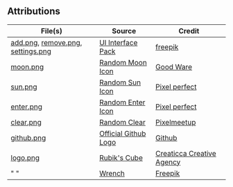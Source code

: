 ## Attributions

| File(s) | Source |  Credit |
| ------- | ------ |------ |
| [add.png](add.png), [remove.png](remove.png), [settings.png](settings.png) | [UI Interface Pack](https://www.flaticon.com/packs/ui-interface-25?k=1608335427730) | [freepik](https://www.freepik.com/) |
| [moon.png](moon.png) | [Random Moon Icon](https://www.flaticon.com/free-icon/moon_702471?term=moon&page=1&position=7&related_item_id=702471) | [Good Ware](https://www.flaticon.com/authors/good-ware) |
| [sun.png](sun.png) | [Random Sun Icon](https://www.flaticon.com/free-icon/sun_869869?term=sun&page=1&position=3&related_item_id=869869) | [Pixel perfect](https://www.flaticon.com/authors/pixel-perfect) |
| [enter.png](enter.png) | [Random Enter Icon](https://www.flaticon.com/free-icon/enter_1828464?term=enter&page=1&position=8&related_item_id=1828464) | [Pixel perfect](flaticon.com/authors/pixel-perfect) |
| [clear.png](clear.png) | [Random Clear](flaticon.com/authors/pixel-perfect) | [Pixelmeetup](https://www.flaticon.com/authors/pixelmeetup) |
| [github.png](github.png) | [Official Github Logo](https://github.com/logos) | [Github](https://github.com) |
| [logo.png](logo.png) | [Rubik's Cube](https://www.flaticon.com/free-icon/rubik_480453?term=rubiks%20cube&page=1&position=20&related_item_id=480453) | [Creaticca Creative Agency](https://www.flaticon.com/authors/creaticca-creative-agency) |
| "   " | [Wrench](https://www.flaticon.com/free-icon/wrench_953761?term=wrench&page=1&position=2&related_item_id=953761) | [Freepik](https://www.flaticon.com/authors/freepik) |